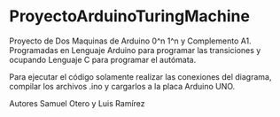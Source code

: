 # ProyectoArduinoTuringMachine
Proyecto de Dos Maquinas de Arduino 0^n 1^n y Complemento A1. Programadas en Lenguaje Arduino para programar las transiciones y ocupando Lenguaje C para programar el autómata.

Para ejecutar el código solamente realizar las conexiones del diagrama, compilar los archivos .ino y cargarlos a la placa Arduino UNO. 

Autores
Samuel Otero y
Luis Ramírez
